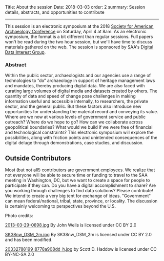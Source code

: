 Title: About the session
Date: 2018-03-03
order: 2
summary: Session details, abstracts, and opportunities to contribute

-----------------

This session is an electronic symposium at the 2018 [Society for American Archaeology Conference](http://saa.org/AbouttheSociety/AnnualMeeting/tabid/138/Default.aspx) on Saturday, April 4 at 8am. As an electronic symposium, the format is a bit different than regular sessions. Full papers won't be read during the two hour session, but we'll have time to discuss materials gathered on the web. The session is sponsored by SAA's [Digital Data Interest Group](https://twitter.com/SAA_DDIG).  


### Abstract

Within the public sector, archaeologists and our agencies use a range of technologies to “do” archaeology in support of heritage management laws and mandates, thereby producing digital data. We are also faced with curating large volumes of digital media and datasets created by others. The quantity of data and speed of change pose challenges in making information useful and accessible internally, to researchers, the private sector, and the general public. But these factors also introduce new opportunities for understanding the material record and conveying its value. Where are we now at various levels of government service and public outreach? Where do we hope to go? How can we collaborate across geopolitical boundaries? What would we build if we were free of financial and technological constraints? This electronic symposium will explore the possibilities, along with friction points and unintended consequences of the digital deluge through demonstrations, case studies, and discussion.


## Outside Contributors

Most (but not all!) contributors are government employees. We realize that not everyone will be able to secure time or funding to travel to the SAA meeting in Washington, DC, but we want to create a space for people to participate if they can. Do you have a digital accomplishment to share? Are you working through challenges to find data solutions? Please contribute! We intend to create a very big tent for exchange of ideas. "Government" can mean federal/national, tribal, state, province, or locality. The discussion is certainly welcoming to perspectives beyond the U.S.  




  Photo credits:


  [2013-03-29-0898.jpg](https://secure.flickr.com/photos/armadale/8459349522/in/pool-archaeologyinaction/) By John Wells is licensed under CC BY 2.0


  [SK38nw_DSM_2m.jpg](https://www.flickr.com/photos/environmentagencyopensurveydata/21394307453/in/photolist-yAxqeT-yLZszU-zfSYey-yzn1as-zJNT5P-yLpLcA-zAqrHu-zqBGCL-zjbmnv-yDEuri-yJPtAH-zmizZA-zrmUT9-zvhmjU-zi9Gpz-zhfJ8C-zHZ62K-yKNXLX-zncxvH-zn62dF-zfbuQM-zumkcG-zrzX3J-zzowpU-zhQAUT-zrpCpw-zEWEMW-yL95UC-zgfZe5-zvncUh-zxuipi-zwH8Mc-zviUCq-yzoXxi-ztPqYy-zBFGxT-zfQN7V-yANc68-zg1pys-zf4LZ3-zvznGW-yBMRxp-zEeqbd-zDx14V-zAB1Zx-zwj2Rs-zB31NN-zFcbmd-zGYLyt-yAC8Wd) By SK38nw_DSM_2m is licensed under CC BY 2.0 and has been modified.

  [20332788199_8778a908dd_h.jpg](https://secure.flickr.com/photos/42807077@N07/20332788199/in/pool-archaeologyinaction/) by Scott D. Haddow is licensed under CC BY-NC-SA 2.0
